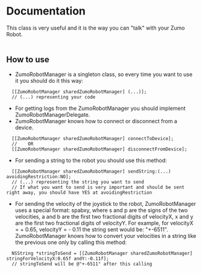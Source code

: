 Documentation
=============

This class is very useful and it is the way you can "talk" with your Zumo Robot. <br></br>

How to use
----------

- ZumoRobotManager is a singleton class, so every time you want to use it you should do it this way:
```objc
  [[ZumoRobotManager sharedZumoRobotManager] (...)];
  // (...) representing your code
```
- For getting logs from the ZumoRobotManager you should implement ZumoRobotManagerDelegate.
- ZumoRobotManager knows how to connect or disconnect from a device.
```objc
  [[ZumoRobotManager sharedZumoRobotManager] connectToDevice];
  //    OR
  [[ZumoRobotManager sharedZumoRobotManager] disconnectFromDevice];
```
- For sending a string to the robot you should use this method:
```objc
  [[ZumoRobotManager sharedZumoRobotManager] sendString:(...) avoidingRestriction:NO];
  // (...) representing the string you want to send
  // If what you want to send is very important and should be sent right away, you should have YES at avoidingRestriction
```
- For sending the velocity of the joystick to the robot, ZumoRobotManager uses a special format: spabxy, where s and p are the signs of the two velocities, a and b are the first two fractional digits of velocityX, x and y are the first two fractional digits of velocityY. For example, for velocityX = + 0.65, velocityY = - 0.11 the string sent would be: "+-6511". ZumoRobotManager knows how to convert your velocities in a string like the previous one only by calling this method:
```objc
  NSString *stringToSend = [[ZumoRobotManager sharedZumoRobotManager] stringForVelocityX:0.65f andY:-0.11f];
  // stringToSend will be @"+-6511" after this calling
```
